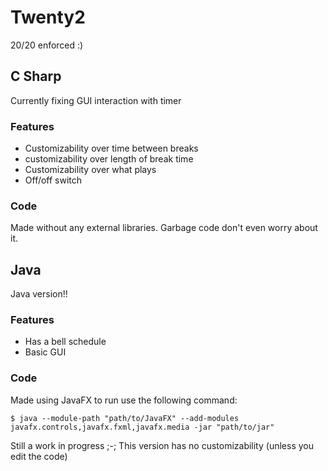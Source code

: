 # Twenty2
20/20 enforced :)

## C Sharp
Currently fixing GUI interaction with timer
### Features
- Customizability over time between breaks
- customizability over length of break time
- Customizability over what plays
- Off/off switch
### Code
Made without any external libraries. Garbage code don't even worry about it.

## Java
Java version!!
### Features
- Has a bell schedule
- Basic GUI
### Code
Made using JavaFX to run use the following command:
```
$ java --module-path "path/to/JavaFX" --add-modules javafx.controls,javafx.fxml,javafx.media -jar "path/to/jar"
```
Still a work in progress ;-;
This version has no customizability (unless you edit the code)
